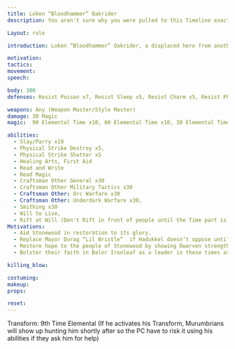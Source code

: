 ```yaml
---
title: Loken “Bloodhammer” Oakrider 
description: You aren't sure why you were pulled to this Timeline exactly of Stonewood but it is safe to assume the Hoylean-Murumbrian War that has been raging is the source. In your original timeline of Stonewood, you were a hero of the people, pure of heart and devout in your bloodlust of killing Orcs and the Underdark. Something is off about the leader of the Bloody Fist in this timeline but not Time related just off from when you faced the one you did before Time was broken in alternate Elysia. You will warn them of the hellish war that is coming and teach them how to survive.

Layout: role

introduction: Loken “Bloodhammer” Oakrider, a displaced hero from another timeline of Stonewood who slew their Warlord in an honor duel, re-emerges in Stonewood now due to the timeline being broken with Stonewood via Hoylean and Murumbrian invasion. Loken has an affinity for Time Magic but he is primarily a warrior. His visage is one of the faces in the Stonewood Mausoleum of Fallen Heroes. There was a Loken Oakrider of old in the beginning of Stonewood but he has been long dead. The original Loken was a hero of a war with the Underdark. Seeing how he could fit in this timeline and help the people of Stonewood since this is his ancestral land, he has assumed the ID of Loken Oakrider as the “reborn” hero.

motivation: 
tactics: 
movement:
speech:

body: 300
defenses: Resist Poison x7, Resist Sleep x5, Resist Charm x5, Resist Physical x5, Dodge x5, Healed by Time and Healing, Battle Rage x7, Return x7, Will to Live

weapons: Any (Weapon Master/Style Master)
damage: 30 Magic
magic:  90 Elemental Time x10, 60 Elemental Time x10, 30 Elemental Time x10, Magic Regenerate x5

abilities:  
  - Slay/Parry x10
  - Physical Strike Destroy x5, 
  - Physical Strike Shatter x5
  - Healing Arts, First Aid
  - Read and Write
  - Read Magic
  - Craftsman Other General x30
  - Craftsman Other Military Tactics x30
  - Craftsman Other: Orc Warfare x30
  - Craftsman Other: Underdark Warfare x30, 
  - Smithing x30
  - Will to Live, 
  - Rift at Will (Don't Rift in front of people until the Time part is Public knowledge)
Motivations: 
  - Aid Stonewood in restoration to its glory. 
  - Replace Mayor Durag “Lil Bristle”  if Hadukkel doesn’t oppose until the Bloody Fist are dealt with. 
  - Restore hope to the people of Stonewood by showing Dwarven strength and unity. 
  - Bolster their faith in Balor Ironleaf as a leader in these times as Loken knew his ancestor Faeloin

killing_blow: 

costuming: 
makeup:
props: 

reset:
---
```


Transform: 9th Time Elemental (If he activates his Transform, Murumbrians will show up hunting him shortly after so the PC have to risk it using his abilities if they ask him for help)
